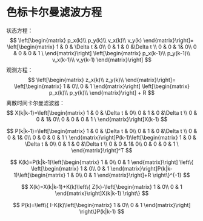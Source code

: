 # 色标卡尔曼滤波方程

状态方程：
$$
\left[\begin{matrix}
p_x(k)\\
p_y(k)\\
v_x(k)\\
v_y(k)
\end{matrix}\right]=
\left[\begin{matrix}
1 & 0 & \Delta t & 0\\
0 & 1 & 0 &\Delta t  \\
0 & 0 & 1& 0\\
0 & 0 & 0 & 1 \
\end{matrix}\right]
\left[\begin{matrix}
p_x(k-1)\\
p_y(k-1)\\
v_x(k-1)\\
v_y(k-1)
\end{matrix}\right]
$$
观测方程：
$$
\left[\begin{matrix}
z_x(k)\\
z_y(k)\\
\end{matrix}\right]=
\left[\begin{matrix}
1 & 0\\
0 & 1
\end{matrix}\right]
\left[\begin{matrix}
p_x(k)\\
p_y(k)\\
\end{matrix}\right] + R
$$
离散时间卡尔曼滤波器：
$$
X(k|k-1)=\left[\begin{matrix}
1 & 0 & \Delta t & 0\\
0 & 1 & 0 &\Delta t  \\
0 & 0 & 1& 0\\
0 & 0 & 0 & 1 \
\end{matrix}\right]X(k-1)
$$

$$
P(k|k-1)=\left[\begin{matrix}
1 & 0 & \Delta t & 0\\
0 & 1 & 0 &\Delta t  \\
0 & 0 & 1& 0\\
0 & 0 & 0 & 1 \
\end{matrix}\right]P(k-1)\left[\begin{matrix}
1 & 0 & \Delta t & 0\\
0 & 1 & 0 &\Delta t  \\
0 & 0 & 1& 0\\
0 & 0 & 0 & 1 \
\end{matrix}\right]^T
$$

$$
K(k)=P(k|k-1)\left[\begin{matrix}
1 & 0\\
0 & 1
\end{matrix}\right]
\left\{
\left[\begin{matrix}
1 & 0\\
0 & 1
\end{matrix}\right]P(k|k-1)\left[\begin{matrix}
1 & 0\\
0 & 1
\end{matrix}\right]+R
\right\}^{-1}
$$

$$
X(k)=X(k|k-1)+K(k)\left\{
Z(k)-\left[\begin{matrix}
1 & 0\\
0 & 1
\end{matrix}\right]X(k|k-1)
\right\}
$$

$$
P(k)=\left\{
I-K(k)\left[\begin{matrix}
1 & 0\\
0 & 1
\end{matrix}\right]
\right\}P(k|k-1)
$$

